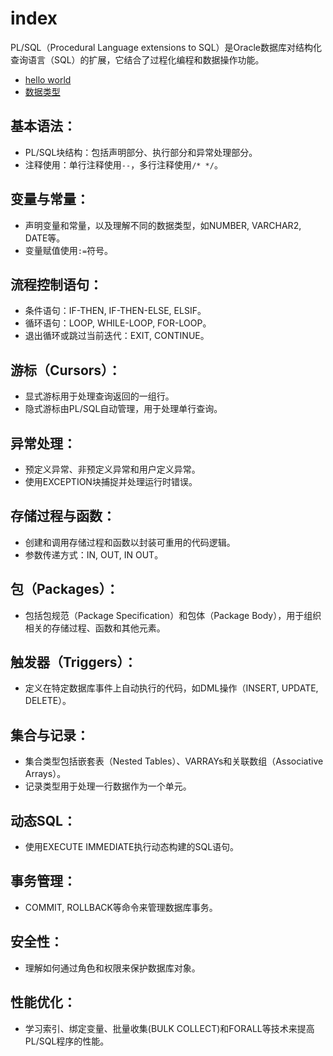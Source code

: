 # index

PL/SQL（Procedural Language extensions to SQL）是Oracle数据库对结构化查询语言（SQL）的扩展，它结合了过程化编程和数据操作功能。



- [hello world](helloworld.md)
- [数据类型](dataType.md)

## 基本语法：

- PL/SQL块结构：包括声明部分、执行部分和异常处理部分。
- 注释使用：单行注释使用`--`，多行注释使用`/* */`。

## 变量与常量：

- 声明变量和常量，以及理解不同的数据类型，如NUMBER, VARCHAR2, DATE等。
- 变量赋值使用`:=`符号。

## **流程控制语句**：

- 条件语句：IF-THEN, IF-THEN-ELSE, ELSIF。
- 循环语句：LOOP, WHILE-LOOP, FOR-LOOP。
- 退出循环或跳过当前迭代：EXIT, CONTINUE。

## **游标（Cursors）**：

- 显式游标用于处理查询返回的一组行。
- 隐式游标由PL/SQL自动管理，用于处理单行查询。

## **异常处理**：

- 预定义异常、非预定义异常和用户定义异常。
- 使用EXCEPTION块捕捉并处理运行时错误。

## **存储过程与函数**：

- 创建和调用存储过程和函数以封装可重用的代码逻辑。
- 参数传递方式：IN, OUT, IN OUT。

## **包（Packages）**：

- 包括包规范（Package Specification）和包体（Package Body），用于组织相关的存储过程、函数和其他元素。

## **触发器（Triggers）**：

- 定义在特定数据库事件上自动执行的代码，如DML操作（INSERT, UPDATE, DELETE）。

## **集合与记录**：

- 集合类型包括嵌套表（Nested Tables）、VARRAYs和关联数组（Associative Arrays）。
- 记录类型用于处理一行数据作为一个单元。

## **动态SQL**：

- 使用EXECUTE IMMEDIATE执行动态构建的SQL语句。

## **事务管理**：

- COMMIT, ROLLBACK等命令来管理数据库事务。

## **安全性**：

- 理解如何通过角色和权限来保护数据库对象。

## **性能优化**：

- 学习索引、绑定变量、批量收集(BULK COLLECT)和FORALL等技术来提高PL/SQL程序的性能。



